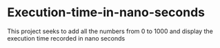 # Execution-time-in-nano-seconds
This project seeks to add all the numbers from 0 to 1000 and display the execution time recorded in nano seconds
